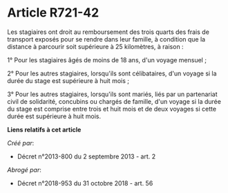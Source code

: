 # Article R721-42

Les stagiaires ont droit au remboursement des trois quarts des frais de transport exposés pour se rendre dans leur famille, à
condition que la distance à parcourir soit supérieure à 25 kilomètres, à raison : 

1° Pour les stagiaires âgés de moins de 18 ans, d'un voyage mensuel ; 

2° Pour les autres stagiaires, lorsqu'ils sont célibataires, d'un voyage si la durée du stage est supérieure à huit mois ; 

3° Pour les autres stagiaires, lorsqu'ils sont mariés, liés par un partenariat civil de solidarité, concubins ou chargés de
famille, d'un voyage si la durée du stage est comprise entre trois et huit mois et de deux voyages si cette durée est
supérieure à huit mois.

**Liens relatifs à cet article**

_Créé par_:

  - Décret n°2013-800 du 2 septembre 2013 - art. 2

_Abrogé par_:

  - Décret n°2018-953 du 31 octobre 2018 - art. 56
